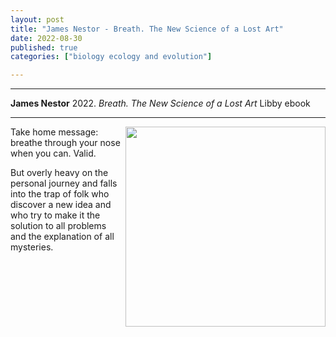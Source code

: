 ```yaml
---
layout: post
title: "James Nestor - Breath. The New Science of a Lost Art"
date: 2022-08-30
published: true
categories: ["biology ecology and evolution"]

---
```



***
<b>James Nestor</b> 2022. _Breath. The New Science of a Lost Art_ Libby ebook

***
<img align="right" width="320" src="https://cdn2.penguin.com.au/covers/original/9780241289129.jpg" alt="">   

Take home message: breathe through your nose when you can. Valid.

But overly heavy on the personal journey and falls into the trap of folk who discover a new idea and who try to make it the solution to all problems and the explanation of all mysteries.  
